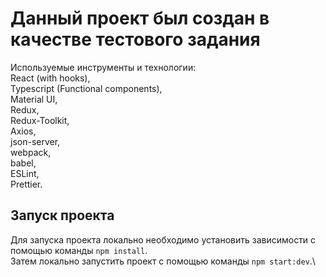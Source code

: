 # Данный проект был создан в качестве тестового задания

Используемые инструменты и технологии: \
React (with hooks), \
Typescript (Functional components), \
Material UI, \
Redux, \
Redux-Toolkit, \
Axios, \
json-server, \
webpack, \
babel, \
ESLint, \
Prettier.

## Запуск проекта

Для запуска проекта локально необходимо установить зависимости с помощью команды `npm install`.\
Затем локально запустить проект с помощью команды `npm start:dev`.\
